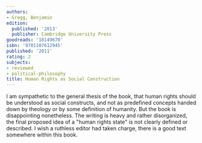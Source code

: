 ```yaml
---
authors:
- Gregg, Benjamin
edition:
  published: '2013'
  publisher: Cambridge University Press
goodreads: '18149670'
isbn: '9781107612945'
published: '2011'
rating: 2
subjects:
- reviewed
- political-philosophy
title: Human Rights as Social Construction
---
```

I am sympathetic to the general thesis of the book, that human rights should be understood as social constructs, and not as predefined concepts handed down by theology or by some definition of humanity. But the book is disappointing nonetheless. The writing is heavy and rather disorganized, the final proposed idea of a "human rights state" is not clearly defined or described. I wish a ruthless editor had taken charge, there is a good text somewhere within this book.
